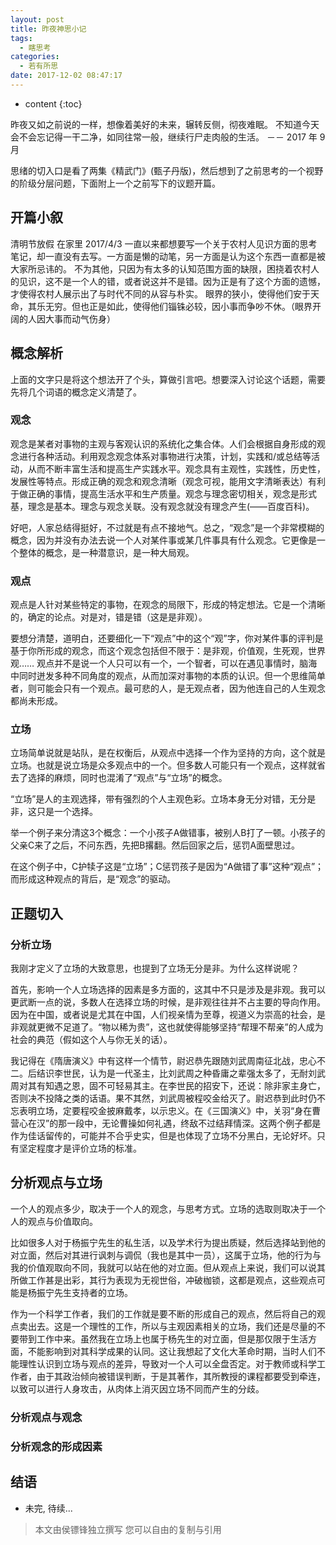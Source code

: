 ```yaml
---
layout: post
title: 昨夜神思小记
tags:
  - 瞎思考
categories:
  - 若有所思
date: 2017-12-02 08:47:17
---
```


* content
{:toc}

昨夜又如之前说的一样，想像着美好的未来，辗转反侧，彻夜难眠。
不知道今天会不会忘记得一干二净，如同往常一般，继续行尸走肉般的生活。 
－－ 2017 年 9 月

思绪的切入口是看了两集《精武门》(甄子丹版)，然后想到了之前思考的一个视野的阶级分层问题，下面附上一个之前写下的议题开篇。
<!-- more -->




## 开篇小叙

清明节放假 在家里
2017/4/3
一直以来都想要写一个关于农村人见识方面的思考笔记，却一直没有去写。一方面是懒的动笔，另一方面是认为这个东西一直都是被大家所忌讳的。
不为其他，只因为有太多的认知范围方面的缺限，困挠着农村人的见识，这不是一个人的错，或者说这并不是错。因为正是有了这个方面的遗憾，才使得农村人展示出了与时代不同的从容与朴实。
眼界的狭小，使得他们安于天命，其乐无穷。但也正是如此，使得他们锱铢必较，因小事而争吵不休。（眼界开阔的人因大事而动气伤身）

## 概念解析

上面的文字只是将这个想法开了个头，算做引言吧。想要深入讨论这个话题，需要先将几个词语的概念定义清楚了。

### 观念

观念是某者对事物的主观与客观认识的系统化之集合体。人们会根据自身形成的观念进行各种活动。利用观念观念体系对事物进行决策，计划，实践和/或总结等活动，从而不断丰富生活和提高生产实践水平。观念具有主观性，实践性，历史性，发展性等特点。形成正确的观念和观念清晰（观念可视，能用文字清晰表达）有利于做正确的事情，提高生活水平和生产质量。观念与理念密切相关，观念是形式基，理念是基本。理念与观念关联。没有观念就没有理念产生(——百度百科)。

好吧，人家总结得挺好，不过就是有点不接地气。总之，“观念”是一个非常模糊的概念，因为并没有办法去说一个人对某件事或某几件事具有什么观念。它更像是一个整体的概念，是一种潜意识，是一种大局观。

### 观点

观点是人针对某些特定的事物，在观念的局限下，形成的特定想法。它是一个清晰的，确定的论点。对是对，错是错（这是是非观）。

要想分清楚，道明白，还要细化一下“观点”中的这个“观”字，你对某件事的评判是基于你所形成的观念，而这个观念包括但不限于：是非观，价值观，生死观，世界观……
观点并不是说一个人只可以有一个，一个智者，可以在遇见事情时，脑海中同时迸发多种不同角度的观点，从而加深对事物的本质的认识。但一个思维简单者，则可能会只有一个观点。最可悲的人，是无观点者，因为他连自己的人生观念都尚未形成。

### 立场

立场简单说就是站队，是在权衡后，从观点中选择一个作为坚持的方向，这个就是立场。也就是说立场是众多观点中的一个。但多数人可能只有一个观点，这样就省去了选择的麻烦，同时也混淆了“观点”与“立场”的概念。

“立场”是人的主观选择，带有强烈的个人主观色彩。立场本身无分对错，无分是非，这只是一个选择。

举一个例子来分清这3个概念：一个小孩子A做错事，被别人B打了一顿。小孩子的父亲C来了之后，不问东西，先把B撂翻。然后回家之后，惩罚A面壁思过。

在这个例子中，C护犊子这是“立场”；C惩罚孩子是因为“A做错了事”这种“观点”；而形成这种观点的背后，是“观念”的驱动。

## 正题切入

### 分析立场

我刚才定义了立场的大致意思，也提到了立场无分是非。为什么这样说呢？

首先，影响一个人立场选择的因素是多方面的，这其中不只是涉及是非观。我可以更武断一点的说，多数人在选择立场的时候，是非观往往并不占主要的导向作用。因为在中国，或者说是尤其在中国，人们视亲情为至尊，视道义为崇高的社会，是非观就更微不足道了。“物以稀为贵”，这也就使得能够坚持“帮理不帮亲”的人成为社会的典范（假如这个人与你无关的话）。

我记得在《隋唐演义》中有这样一个情节，尉迟恭先跟随刘武周南征北战，忠心不二。后结识李世民，认为是一代圣主，比刘武周之种昏庸之辈强太多了，无耐刘武周对其有知遇之恩，固不可轻易其主。在李世民的招安下，还说：除非家主身亡，否则决不投降之类的话语。果不其然，刘武周被程咬金给灭了。尉迟恭到此时仍不忘表明立场，定要程咬金披麻戴孝，以示忠义。在《三国演义》中，关羽“身在曹营心在汉”的那一段中，无论曹操如何礼遇，终敌不过结拜情深。这两个例子都是作为佳话留传的，可能并不合乎史实，但是也体现了立场不分黑白，无论好坏。只有坚定程度才是评价立场的标准。

## 分析观点与立场

一个人的观点多少，取决于一个人的观念，与思考方式。立场的选取则取决于一个人的观点与价值取向。

比如很多人对于杨振宁先生的私生活，以及学术行为提出质疑，然后选择站到他的对立面，然后对其进行讽刺与调侃（我也是其中一员），这属于立场，他的行为与我的价值观取向不同，我就可以站在他的对立面。但从观点上来说，我们可以说其所做工作甚是出彩，其行为表现为无视世俗，冲破枷锁，这都是观点，这些观点可能是杨振宁先生支持者的立场。

作为一个科学工作者，我们的工作就是要不断的形成自己的观点，然后将自己的观点卖出去。这是一个理性的工作，所以与主观因素相关的立场，我们还是尽量的不要带到工作中来。虽然我在立场上也属于杨先生的对立面，但是那仅限于生活方面，不能影响到对其科学成果的认同。这让我想起了文化大革命时期，当时人们不能理性认识到立场与观点的差异，导致对一个人可以全盘否定。对于教师或科学工作者，由于其政治倾向被错误判断，于是其著作，其所教授的课程都要受到牵连，以致可以进行人身攻击，从肉体上消灭因立场不同而产生的分歧。

### 分析观点与观念

### 分析观念的形成因素

## 结语

* 未完, 待续... 

> 本文由侯镖锋独立撰写
> 您可以自由的复制与引用
